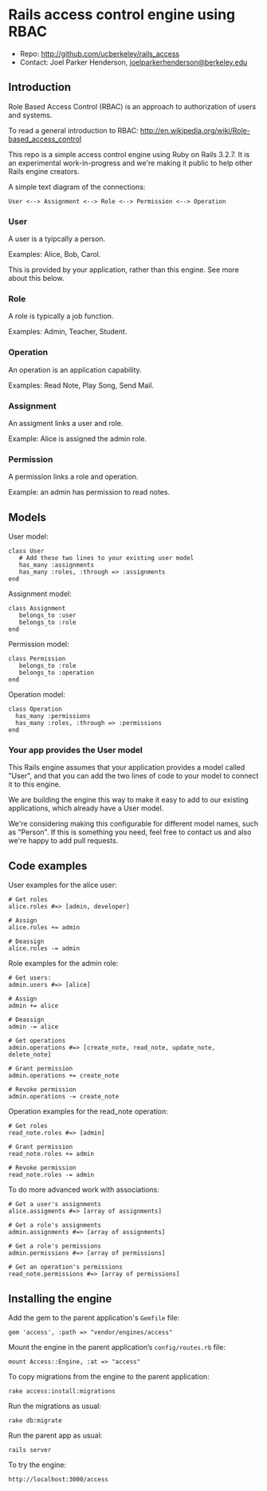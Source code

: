 # Rails access control engine using RBAC

* Repo: <http://github.com/ucberkeley/rails_access>
* Contact: Joel Parker Henderson, <joelparkerhenderson@berkeley.edu>

## Introduction

Role Based Access Control (RBAC) is an approach to authorization of users and systems.

To read a general introduction to RBAC: http://en.wikipedia.org/wiki/Role-based_access_control

This repo is a simple access control engine using Ruby on Rails 3.2.7. It is an experimental work-in-progress and we're making it public to help other Rails engine creators.

A simple text diagram of the connections:

    User <--> Assignment <--> Role <--> Permission <--> Operation


### User

A user is a tyipcally a person.

Examples: Alice, Bob, Carol.

This is provided by your application, rather than this engine. See more about this below.


### Role

A role is typically a job function.

Examples: Admin, Teacher, Student.


### Operation

An operation is an application capability. 

Examples: Read Note, Play Song, Send Mail.


### Assignment

An assigment links a user and role. 

Example: Alice is assigned the admin role.


### Permission

A permission links a role and operation. 

Example: an admin has permission to read notes.




##  Models


User model:

    class User
       # Add these two lines to your existing user model
       has_many :assignments
       has_many :roles, :through => :assignments
    end

Assignment model:

    class Assignment
       belongs_to :user
       belongs_to :role
    end

Permission model:

    class Permission
       belongs_to :role
       belongs_to :operation
    end

Operation model:

    class Operation
      has_many :permissions
      has_many :roles, :through => :permissions
    end



### Your app provides the User model

This Rails engine assumes that your application provides a model called "User", and that you can add the two lines of code to your model to connect it to this engine.

We are building the engine this way to make it easy to add to our existing applications, which already have a User model.

We're considering making this configurable for different model names, such as "Person". If this is something you need, feel free to contact us and also we're happy to add pull requests.



## Code examples


User examples for the alice user:

    # Get roles
    alice.roles #=> [admin, developer]

    # Assign
    alice.roles += admin

    # Deassign
    alice.roles -= admin

Role examples for the admin role:

    # Get users:
    admin.users #=> [alice]

    # Assign
    admin += alice

    # Deassign
    admin -= alice

    # Get operations
    admin.operations #=> [create_note, read_note, update_note, delete_note]

    # Grant permission
    admin.operations += create_note

    # Revoke permission
    admin.operations -= create_note

Operation examples for the read_note operation:

    # Get roles
    read_note.roles #=> [admin]

    # Grant permission
    read_note.roles += admin

    # Revoke permission
    read_note.roles -= admin

To do more advanced work with associations:

    # Get a user's assignments
    alice.assigments #=> [array of assignments]

    # Get a role's assignments
    admin.assignments #=> [array of assignments]

    # Get a role's permissions
    admin.permissions #=> [array of permissions]

    # Get an operation's permissions
    read_note.permissions #=> [array of permissions]


## Installing the engine


Add the gem to the parent application's <code>Gemfile</code> file:

    gem 'access', :path => "vendor/engines/access"


Mount the engine in the parent application’s <code>config/routes.rb</code> file:

    mount Access::Engine, :at => "access"


To copy migrations from the engine to the parent application:

    rake access:install:migrations


Run the migrations as usual:

    rake db:migrate


Run the parent app as usual:

    rails server


To try the engine:

    http://localhost:3000/access
